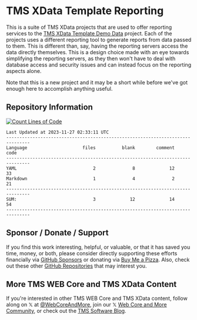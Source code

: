 # TMS XData Template Reporting
This is a suite of TMS XData projects that are used to offer reporting services to the [TMS XData Template Demo Data](https://github.com/500Foods/TMS-XData-TemplateDemoData) project.  Each of the projects uses a different reporting tool to generate reports from data passed to them.  This is different than, say, having the reporting servers access the data directly themselves.  This is a design choice made with an eye towards simplifying the reporting servers, as they then won't have to deal with database access and security issues and can instead focus on the reporting aspects alone.

Note that this is a new project and it may be a short while before we've got enough here to accomplish anything useful.  

## Repository Information
[![Count Lines of Code](https://github.com/500Foods/TMS-XData-TemplateReporting/actions/workflows/main.yml/badge.svg)](https://github.com/500Foods/TMS-XData-TemplateReporting/actions/workflows/main.yml)
<!--CLOC-START -->
```
Last Updated at 2023-11-27 02:33:11 UTC
-------------------------------------------------------------------------------
Language                     files          blank        comment           code
-------------------------------------------------------------------------------
YAML                             2              8             12             33
Markdown                         1              4              2             21
-------------------------------------------------------------------------------
SUM:                             3             12             14             54
-------------------------------------------------------------------------------
```
<!--CLOC-END-->

## Sponsor / Donate / Support
If you find this work interesting, helpful, or valuable, or that it has saved you time, money, or both, please consider directly supporting these efforts financially via [GitHub Sponsors](https://github.com/sponsors/500Foods) or donating via [Buy Me a Pizza](https://www.buymeacoffee.com/andrewsimard500). Also, check out these other [GitHub Repositories](https://github.com/500Foods?tab=repositories&q=&sort=stargazers) that may interest you.

## More TMS WEB Core and TMS XData Content
If you're interested in other TMS WEB Core and TMS XData content, follow along on 𝕏 at [@WebCoreAndMore](https://x.com/WebCoreAndMore), join our 𝕏 [Web Core and More Community](https://twitter.com/i/communities/1683267402384183296), or check out the [TMS Software Blog](https://www.tmssoftware.com/site/blog.asp).
